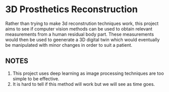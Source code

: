 # 3D Prosthetics Reconstruction
Rather than trying to make 3d reconstrution techniques work, this project aims to see if computer vision methods can be used to obtain relevant measurements from a human residual body part. These measurements would then be used to geenerate a 3D digital twin which would eventually be manipulated with minor changes in order to suit a patient. </br>

## NOTES
1. This project uses deep learning as image processing techniques are too simple to be effective. 
2. It is hard to tell if this method will work but we will see as time goes.

